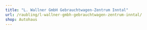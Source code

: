 ```yaml
---
title: "L. Wallner GmbH Gebrauchtwagen-Zentrum Inntal"
url: /raubling/l-wallner-gmbh-gebrauchtwagen-zentrum-inntal/
shop: Autohaus
---
```

